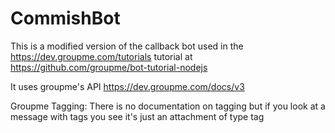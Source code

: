 # CommishBot

This is a modified version of the callback bot used in the https://dev.groupme.com/tutorials tutorial at https://github.com/groupme/bot-tutorial-nodejs

It uses groupme's API https://dev.groupme.com/docs/v3

Groupme Tagging: There is no documentation on tagging but if you look at a message with tags you see it's just an attachment of type tag